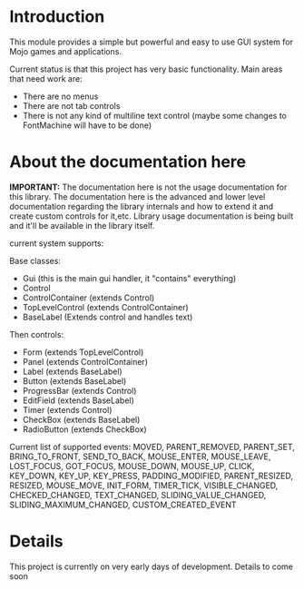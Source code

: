 # Introduction #

This module provides a simple but powerful and easy to use GUI system for Mojo games and applications.

Current status is that this project has very basic functionality. Main areas that need work are:
  * There are no menus
  * There are not tab controls
  * There is not any kind of multiline text control (maybe some changes to FontMachine will have to be done)

# About the documentation here #
**IMPORTANT:** The documentation here is not the usage documentation for this library. The documentation here is the advanced and lower level documentation regarding the library internals and how to extend it and create custom controls for it,etc. Library usage documentation is being built and it'll be available in the library itself.

current system supports:

Base classes:
  * Gui (this is the main gui handler, it "contains" everything)
  * Control
  * ControlContainer (extends Control)
  * TopLevelControl (extends ControlContainer)
  * BaseLabel (Extends control and handles text)

Then controls:
  * Form (extends TopLevelControl)
  * Panel (extends ControlContainer)
  * Label (extends BaseLabel)
  * Button (extends BaseLabel)
  * ProgressBar (extends Control)
  * EditField (extends BaseLabel)
  * Timer (extends Control)
  * CheckBox (extends BaseLabel)
  * RadioButton (extends CheckBox)

Current list of supported events:
MOVED, PARENT\_REMOVED, PARENT\_SET, BRING\_TO\_FRONT, SEND\_TO\_BACK, MOUSE\_ENTER, MOUSE\_LEAVE, LOST\_FOCUS, GOT\_FOCUS, MOUSE\_DOWN, MOUSE\_UP, CLICK, KEY\_DOWN, KEY\_UP, KEY\_PRESS, PADDING\_MODIFIED, PARENT\_RESIZED, RESIZED, MOUSE\_MOVE, INIT\_FORM, TIMER\_TICK, VISIBLE\_CHANGED, CHECKED\_CHANGED, TEXT\_CHANGED, SLIDING\_VALUE\_CHANGED, SLIDING\_MAXIMUM\_CHANGED, CUSTOM\_CREATED\_EVENT

# Details #

This project is currently on very early days of development. Details to come soon